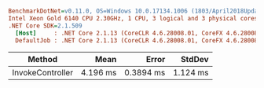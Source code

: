 ``` ini

BenchmarkDotNet=v0.11.0, OS=Windows 10.0.17134.1006 (1803/April2018Update/Redstone4), VM=Hyper-V
Intel Xeon Gold 6140 CPU 2.30GHz, 1 CPU, 3 logical and 3 physical cores
.NET Core SDK=2.1.509
  [Host]     : .NET Core 2.1.13 (CoreCLR 4.6.28008.01, CoreFX 4.6.28008.01), 64bit RyuJIT
  DefaultJob : .NET Core 2.1.13 (CoreCLR 4.6.28008.01, CoreFX 4.6.28008.01), 64bit RyuJIT


```
|           Method |     Mean |     Error |   StdDev |
|----------------- |---------:|----------:|---------:|
| InvokeController | 4.196 ms | 0.3894 ms | 1.124 ms |
